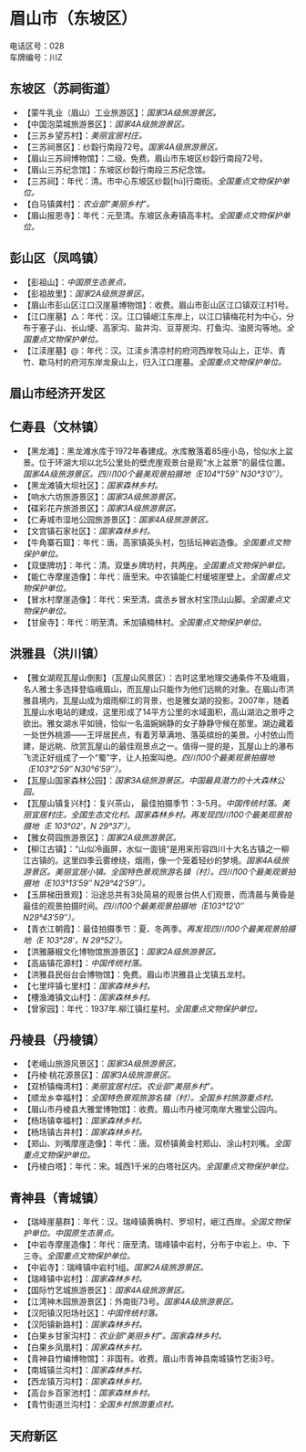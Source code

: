 # 眉山市（东坡区）  
电话区号：028  
车牌编号：川Z  

## 东坡区（苏祠街道）  
* 【蒙牛乳业（眉山）工业旅游区】：*国家3A级旅游景区。*  
* 【中国泡菜城旅游景区】：*国家4A级旅游景区。*  
* 【三苏乡望苏村】：*美丽宜居村庄。*  
* 【三苏祠景区】：纱縠行南段72号。*国家4A级旅游景区。*  
* 【眉山三苏祠博物馆】：二级。免费。眉山市东坡区纱縠行南段72号。  
* 【眉山三苏纪念馆】：东坡区纱縠行南段三苏纪念馆。  
* 【三苏祠】：年代：清。市中心东坡区纱縠[hú]行南街。*全国重点文物保护单位。*    
* 【白马镇龚村】：*农业部“美丽乡村”。*  
* 【眉山报恩寺】：年代：元至清。东坡区永寿镇高丰村。*全国重点文物保护单位。*    

## 彭山区（凤鸣镇）  
* 【彭祖山】：*中国原生态景点。*  
* 【彭祖故里】：*国家2A级旅游景区。*  
* 【眉山市彭山区江口汉崖墓博物馆】：收费。眉山市彭山区江口镇双江村1号。  
* 【江口崖墓】△：年代：汉。江口镇岷江东岸上，以江口镇梅花村为中心，分布于塞子山、长山埂、高家沟、盐井沟、豆芽房沟、打鱼沟、油房沟等地。*全国重点文物保护单位。*    
* 【江渎崖墓】@：年代：汉。江渎乡清凉村的府河西岸牧马山上，正华、青竹、歇马村的府河东岸龙泉山上，归入江口崖墓。*全国重点文物保护单位。*    

## 眉山市经济开发区  

## 仁寿县（文林镇）  
* 【黑龙滩】：黑龙滩水库于1972年春建成。水库散落着85座小岛，恰似水上盆景。位于环湖大坝以北5公里处的壁虎崖观景台是观“水上盆景”的最佳位置。*国家4A级旅游景区。四川100个最美观景拍摄地（E104°1′59″ N30°3′0″）。*  
* 【黑龙滩镇大坝社区】：*国家森林乡村。*  
* 【响水六坊旅游景区】：*国家3A级旅游景区。*  
* 【碟彩花卉旅游景区】：*国家3A级旅游景区。*  
* 【仁寿城市湿地公园旅游景区】：*国家4A级旅游景区。*  
* 【文宫镇石家社区】：*国家森林乡村。*  
* 【牛角寨石窟】：年代：唐。高家镇英头村，包括坛神岩造像。*全国重点文物保护单位。*    
* 【双堡牌坊】：年代：清。双堡乡牌坊村，共两座。*全国重点文物保护单位。*    
* 【能仁寺摩崖造像】：年代：唐至宋。中农镇能仁村缓坡崖壁上。*全国重点文物保护单位。*    
* 【冒水村摩崖造像】：年代：宋至清。虞丞乡冒水村宝顶山山脚。*全国重点文物保护单位。*    
* 【甘泉寺】：年代：明至清。禾加镇楠林村。*全国重点文物保护单位。*    
## 洪雅县（洪川镇）  
* 【雅女湖观瓦屋山倒影】（瓦屋山风景区）：古时这里地理交通条件不及峨眉，名人雅士多选择登临峨眉山，而瓦屋山只能作为他们远眺的对象。在眉山市洪雅县境内，瓦屋山成为烟雨柳江的背景，也是雅女湖的投影。2007年，随着瓦屋山水电站的建成，这里形成了14平方公里的水域面积，高山湖泊之景呼之欲出。雅女湖水平如镜，恰似一名温婉娴静的女子静静守候在那里。湖边藏着一处世外桃源——王坪居民点，有着芳草满地、落英缤纷的美景。小村依山而建，是远眺、欣赏瓦屋山的最佳观景点之一。值得一提的是，瓦屋山上的瀑布飞流正好组成了一个“蜀”字，让人拍案叫绝。*四川100个最美观景拍摄地（E103°2′59″ N30°6′59″）。*  
* 【瓦屋山国家森林公园】：*国家3A级旅游景区。中国最具潜力的十大森林公园。*  
* 【瓦屋山镇复兴村】：复兴茶山， 最佳拍摄季节：3-5月。*中国传统村落。美丽宜居村庄。全国生态文化村。国家森林乡村。再发现四川100个最美观景拍摄地（E 103°02′，N 29°37′）。*  
* 【雅女荷园旅游景区】：*国家2A级旅游景区。*  
* 【柳江古镇】：“山似冷画屏，水似一面镜”是用来形容四川十大名古镇之一柳江古镇的。这里四季云雾缭绕，烟雨，像一个笼着轻纱的梦境。*国家4A级旅游景区。美丽宜居小镇。全国特色景观旅游名镇（村）。四川100个最美观景拍摄地（E103°13′59″ N29°42′59″）。*  
* 【玉屏梯田景观】：沿途总共有3处简易的观景台供人们观景，而清晨与黄昏是最佳的观景拍摄时间。*四川100个最美观景拍摄地（E103°12′0″ N29°43′59″）。*  
* 【青衣江朝霞】：最佳拍摄季节：夏、冬两季。*再发现四川100个最美观景拍摄地（E 103°28′，N 29°52′）。*  
* 【洪雅藤椒文化博物馆旅游景区】：*国家2A级旅游景区。*  
* 【高庙镇花源村】：*中国传统村落。*  
* 【洪雅县民俗台会博物馆】：免费。眉山市洪雅县止戈镇五龙村。  
* 【七里坪镇七里村】：*国家森林乡村。*  
* 【槽渔滩镇文山村】：*国家森林乡村。*  
* 【曾家园】：年代：1937年.柳江镇红星村。*全国重点文物保护单位。*    
## 丹棱县（丹棱镇）  
* 【老峨山旅游风景区】：*国家3A级旅游景区。*  
* 【丹棱·桃花源景区】：*国家3A级旅游景区。*  
* 【双桥镇梅湾村】：*美丽宜居村庄。农业部“美丽乡村”。*  
* 【顺龙乡幸福村】：*全国特色景观旅游名镇（村）。全国乡村旅游重点村。*  
* 【眉山市丹棱县大雅堂博物馆】：收费。眉山市丹棱河南岸大雅堂公园内。  
* 【杨场镇幸福村】：*国家森林乡村。*  
* 【杨场镇古井村】：*国家森林乡村。*  
* 【郑山、刘嘴摩崖造像】：年代：唐。双桥镇黄金村郑山、涂山村刘嘴。*全国重点文物保护单位。*    
* 【丹棱白塔】：年代：宋。城西1千米的白塔社区内。*全国重点文物保护单位。*    
## 青神县（青城镇）  
* 【瑞峰崖墓群】：年代：汉。瑞峰镇黄桷村、罗坝村，岷江西岸。*全国文物保护单位。中国原生态景点。*  
* 【中岩寺摩崖造像】：年代：唐至清。瑞峰镇中岩村，分布于中岩上、中、下三寺。*全国重点文物保护单位。*    
* 【中岩寺】：瑞峰镇中岩村1组。*国家2A级旅游景区。*  
* 【瑞峰镇中岩村】：*国家森林乡村。*  
* 【国际竹艺城旅游景区】：*国家4A级旅游景区。*  
* 【江湾神木园旅游景区】：外南街73号。*国家4A级旅游景区。*  
* 【汉阳镇汉阳场社区】：*中国传统村落。*  
* 【汉阳镇新路村】：*国家森林乡村。*  
* 【白果乡甘家沟村】：*农业部“美丽乡村”。国家森林乡村。*  
* 【白果乡凤凰村】：*国家森林乡村。*  
* 【青神县竹编博物馆】：非国有。收费。眉山市青神县南城镇竹艺街3号。  
* 【南城镇兰沟村】：*国家森林乡村。*  
* 【西龙镇万沟村】：*国家森林乡村。*  
* 【高台乡百家池村】：*国家森林乡村。*  
* 【青竹街道兰沟村】：*全国乡村旅游重点村。*  

## 天府新区  
